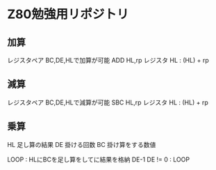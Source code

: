 # Z80勉強用リポジトリ

## 加算
レジスタペア BC,DE,HLで加算が可能
ADD HL,rp
レジスタ HL : (HL) + rp

## 減算
レジスタペア BC,DE,HLで減算が可能
SBC HL,rp
レジスタ HL : (HL) + rp

## 乗算
HL 足し算の結果
DE 掛ける回数
BC 掛け算をする数値

LOOP : HLにBCを足し算をしてに結果を格納
DE-1
DE != 0 : LOOP



